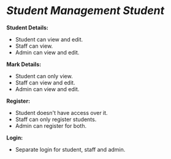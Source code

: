 # *Student Management Student*
**Student Details:**

 - Student can view and edit.
 - Staff can view.
 - Admin can view and edit.

**Mark Details:**

 - Student can only view.
 - Staff can view and edit.
 - Admin can view and edit.


**Register:**

 - Student doesn't have access over it.
 - Staff can only register students.
 - Admin can register for both.

**Login:**

 - Separate login for student, staff and admin.
